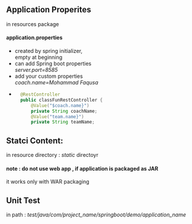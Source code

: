 ## Application Properites 
in resources package 

#### application.properties
* created by spring initializer,  
empty at beginning
* can add Spring boot properties  
_server.port=8585_
* add your custom properties  
_coach.name=Mohammad Faqusa_
* ```java
    @RestController
    public classFunRestController {
        @Value("$coach.name}")
        private String coachName;
        @Value("team.name}")
        private String teamName;
  
## Statci Content: 
in resource directory : _static_ directoyr 

#### note : do not use web app , if application is packaged as JAR
 it works only with WAR packaging

## Unit Test
in path : _test/java/com/project_name/springboot/demo/application_name_



